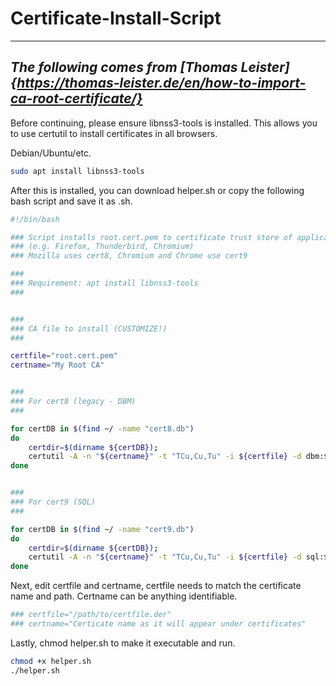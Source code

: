 # Certificate-Install-Script
---
***The following comes from [Thomas Leister]{https://thomas-leister.de/en/how-to-import-ca-root-certificate/}***
---
Before continuing, please ensure libnss3-tools is installed. This allows you to use certutil to install certificates in all browsers. 

Debian/Ubuntu/etc. 
```bash
sudo apt install libnss3-tools
```

After this is installed, you can download helper.sh or copy the following bash script and save it as <filename>.sh.
```bash
#!/bin/bash

### Script installs root.cert.pem to certificate trust store of applications using NSS
### (e.g. Firefox, Thunderbird, Chromium)
### Mozilla uses cert8, Chromium and Chrome use cert9

###
### Requirement: apt install libnss3-tools
###


###
### CA file to install (CUSTOMIZE!)
###

certfile="root.cert.pem"
certname="My Root CA"


###
### For cert8 (legacy - DBM)
###

for certDB in $(find ~/ -name "cert8.db")
do
    certdir=$(dirname ${certDB});
    certutil -A -n "${certname}" -t "TCu,Cu,Tu" -i ${certfile} -d dbm:${certdir}
done


###
### For cert9 (SQL)
###

for certDB in $(find ~/ -name "cert9.db")
do
    certdir=$(dirname ${certDB});
    certutil -A -n "${certname}" -t "TCu,Cu,Tu" -i ${certfile} -d sql:${certdir}
done
```

Next, edit certfile and certname, certfile needs to match the certificate name and path. Certname can be anything identifiable. 
```bash 
### certfile="/path/to/certfile.der"
### certname="Certicate name as it will appear under certificates"
```

Lastly, chmod helper.sh to make it executable and run. 
```bash
chmod +x helper.sh
./helper.sh
```